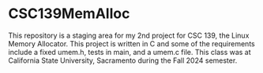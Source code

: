 # CSC139MemAlloc
This repository is a staging area for my 2nd project for CSC 139, the Linux Memory Allocator. This project is written in C and some of the requirements include a fixed umem.h, tests in main, and a umem.c file. This class was at California State University, Sacramento during the Fall 2024 semester.
